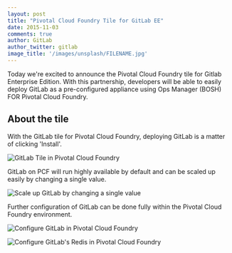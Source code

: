 ```yaml
---
layout: post
title: "Pivotal Cloud Foundry Tile for GitLab EE"
date: 2015-11-03
comments: true
author: GitLab
author_twitter: gitlab
image_title: '/images/unsplash/FILENAME.jpg'
---
```


Today we're excited to announce the Pivotal Cloud Foundry tile for Gitlab Enterprise Edition.
With this partnership, developers will be able to easily deploy GitLab as a pre-configured
appliance using Ops Manager (BOSH) FOR Pivotal Cloud Foundry.

<!-- more -->

## About the tile

With the GitLab tile for Pivotal Cloud Foundry,
deploying GitLab is a matter of clicking 'Install'.

![GitLab Tile in Pivotal Cloud Foundry](/images/pcf/pcf.png)

GitLab on PCF will run highly available by default and can be scaled up
easily by changing a single value.

![Scale up GitLab by changing a single value](/images/pcf/ha.png)

Further configuration of GitLab can be done fully within the Pivotal Cloud
Foundry environment.

![Configure GitLab in Pivotal Cloud Foundry](/images/pcf/configure1.png)

![Configure GitLab's Redis in Pivotal Cloud Foundry](/images/pcf/configure3.png)
